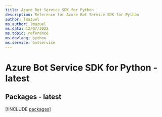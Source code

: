 ```yaml
---
title: Azure Bot Service SDK for Python
description: Reference for Azure Bot Service SDK for Python
author: lmazuel
ms.author: lmazuel
ms.data: 12/07/2022
ms.topic: reference
ms.devlang: python
ms.service: botservice
---
```

# Azure Bot Service SDK for Python - latest
## Packages - latest
[!INCLUDE [packages](bot-service-index.md)]